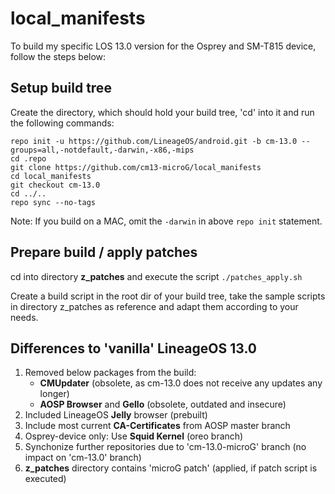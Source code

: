 # local_manifests

To build my specific LOS 13.0 version for the Osprey and SM-T815 device,
follow the steps below:

## Setup build tree
Create the directory, which should hold your build tree, 'cd' into it
and run the following commands:
```Shell session
repo init -u https://github.com/LineageOS/android.git -b cm-13.0 --groups=all,-notdefault,-darwin,-x86,-mips
cd .repo
git clone https://github.com/cm13-microG/local_manifests
cd local_manifests
git checkout cm-13.0
cd ../..
repo sync --no-tags
```
Note: If you build on a MAC, omit the `-darwin` in above `repo init` statement.

## Prepare build / apply patches
cd into directory **z_patches** and execute the script `./patches_apply.sh`

Create a build script in the root dir of your build tree, take the
sample scripts in directory z_patches as reference and adapt them according
to your needs.

## Differences to 'vanilla' LineageOS 13.0
1. Removed below packages from the build:
   - **CMUpdater** (obsolete, as cm-13.0 does not receive any updates any longer)
   - **AOSP Browser** and **Gello** (obsolete, outdated and insecure)
2. Included LineageOS **Jelly** browser (prebuilt)
3. Include most current **CA-Certificates** from AOSP master branch
4. Osprey-device only: Use **Squid Kernel** (oreo branch)
5. Synchonize further repositories due to 'cm-13.0-microG' branch (no impact on 'cm-13.0' branch)
6. **z_patches** directory contains 'microG patch' (applied, if patch script is executed)
